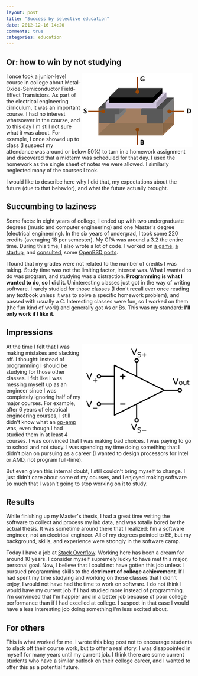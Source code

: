 ```yaml
---
layout: post
title: "Success by selective education"
date: 2012-12-16 14:20
comments: true
categories: education
---
```


## Or: how to win by not studying

[<img src="/assets/images/mosfet.png" style="float: right; width: 300px">](http://en.wikipedia.org/wiki/File:MOSFET_Structure.png)

I once took a junior-level course in college about Metal-Oxide-Semiconductor Field-Effect Transistors. As part of the electrical engineering cirriculum, it was an important course. I had no interest whatsoever in the course, and to this day I'm still not sure what it was about. For example, I once showed up to class (I suspect my attendance was around or below 50%) to turn in a homework assignment and discovered that a midterm was scheduled for that day. I used the homework as the single sheet of notes we were allowed. I similarly neglected many of the courses I took.

I would like to describe here why I did that, my expectations about the future (due to that behavior), and what the future actually brought.

## Succumbing to laziness

Some facts: In eight years of college, I ended up with two undergraduate degrees (music and computer engineering) and one Master's degree (electrical engineering). In the six years of undergrad, I took some 220 credits (averaging 18 per semester). My GPA was around a 3.2 the entire time. During this time, I also wrote a lot of code. I worked on [a game](https://github.com/mjibson/ci), [a startup](https://github.com/mjibson/iads-pygtk), and [consulted](https://github.com/mjibson/slammer), some [OpenBSD ports](http://www.openbsd.org/cgi-bin/cvsweb/~checkout~/ports/print/lilypond/Makefile?rev=1.1;content-type=text%2Fplain).

I found that my grades were not related to the number of credits I was taking. Study time was not the limiting factor, interest was. What I wanted to do was program, and studying was a distraction. **Programming is what I wanted to do, so I did it.** Uninteresting classes just got in the way of writing software. I rarely studied for those classes (I don't recall ever once reading any textbook unless it was to solve a specific homework problem), and passed with usually a C. Interesting classes were fun, so I worked on them (the fun kind of work) and generally got As or Bs. This was my standard: **I'll only work if I like it.**

## Impressions

[<img src="/assets/images/opamp.png" style="float: right; width: 300px">](http://en.wikipedia.org/wiki/File:Op-amp_symbol.svg)

At the time I felt that I was making mistakes and slacking off. I thought: instead of programming I should be studying for those other classes. I felt like I was messing myself up as an engineer since I was completely ignoring half of my major courses. For example, after 6 years of electrical engineering courses, I still didn't know what an [op-amp](http://en.wikipedia.org/wiki/Operational_amplifier) was, even though I had studied them in at least 4 courses. I was convinced that I was making bad choices. I was paying to go to school and not study. I was spending my time doing something that I didn't plan on pursuing as a career (I wanted to design processors for Intel or AMD, not program full-time).

But even given this internal doubt, I still couldn't bring myself to change. I just didn't care about some of my courses, and I enjoyed making software so much that I wasn't going to stop working on it to study.

## Results

While finishing up my Master's thesis, I had a great time writing the software to collect and process my lab data, and was totally bored by the actual thesis. It was sometime around there that I realized: I'm a software engineer, not an electrical engineer. All of my degrees pointed to EE, but my background, skills, and experience were strongly in the software camp.

Today I have a job at [Stack Overflow](http://mattjibson.com/blog/2012/04/28/how-i-got-a-job-at-stack-overflow/). Working here has been a dream for around 10 years. I consider myself supremely lucky to have met this major, personal goal. Now, I believe that I could not have gotten this job unless I pursued programming skills to the **detriment of college achievement**. If I had spent my time studying and working on those classes that I didn't enjoy, I would not have had the time to work on software. I do not think I would have my current job if I had studied more instead of programming. I'm convinced that I'm happier and in a better job because of poor college performance than if I had excelled at college. I suspect in that case I would have a less interesting job doing something I'm less excited about.

## For others

This is what worked for me. I wrote this blog post not to encourage students to slack off their course work, but to offer a real story. I was disappointed in myself for many years until my current job. I think there are some current students who have a similar outlook on their college career, and I wanted to offer this as a potential future.
